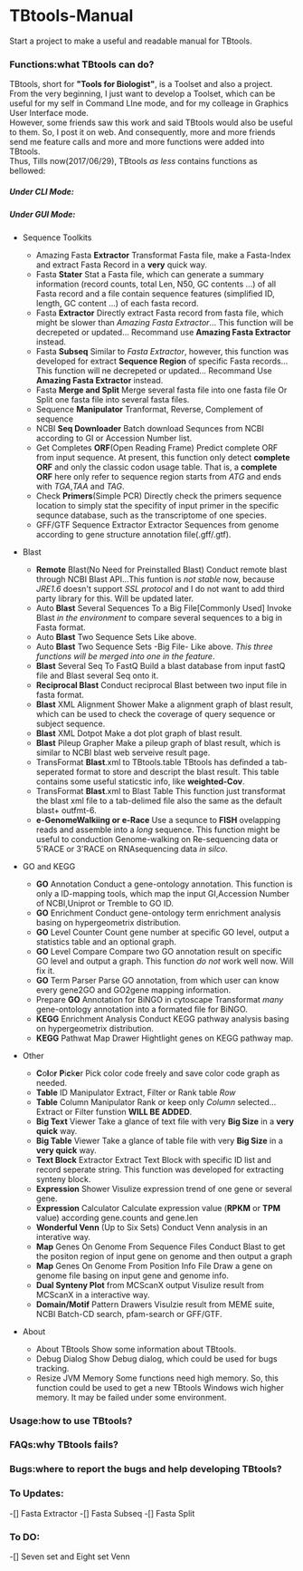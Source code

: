 # TBtools-Manual
Start a project to make a useful and readable manual for TBtools.

### Functions:what TBtools can do?
TBtools, short for **"Tools for Biologist"**, is a Toolset and also a project.  
From the very beginning, I just want to develop a Toolset, which can be useful for my self in Command LIne mode, and for my colleage in Graphics User Interface mode.  
However, some friends saw this work and said TBtools would also be useful to them. So, I post it on web. And consequently, more and more friends send me feature calls and more and more functions were added into TBtools.   
Thus, Tills now(2017/06/29), TBtools *as less* contains functions as bellowed:
##### Under CLI Mode:


##### Under GUI Mode:
* Sequence Toolkits
  + Amazing Fasta **Extractor**
        Transformat Fasta file, make a Fasta-Index and extract Fasta Record in a **very** quick way. 
  + Fasta **Stater**
        Stat a Fasta file, which can generate a summary information (record counts, total Len, N50, GC contents ...) of all Fasta record and a file contain sequence features (simplified ID, length, GC content ...) of each fasta record.
  + Fasta **Extractor**
        Directly extract Fasta record from fasta file, which might be slower than *Amazing Fasta Extractor*... This function will be decrepeted or updated... Recommand use **Amazing Fasta Extractor** instead.
  + Fasta **Subseq**
        Similar to *Fasta Extractor*, however, this function was developed for extract **Sequence Region** of specific Fasta records... This function will ne decrepeted or updated... Recommand Use **Amazing Fasta Extractor** instead.
  + Fasta **Merge and Split**
        Merge several fasta file into one fasta file Or Split one fasta file into several fasta files.
  + Sequence **Manipulator**
  	Tranformat, Reverse, Complement of sequence
  + NCBI **Seq Downloader**
        Batch download Sequnces from NCBI according to GI or Accession Number list.
  + Get Completes **ORF**(Open Reading Frame)
  	Predict complete ORF from input sequence. At present, this function only detect **complete ORF** and only the classic codon usage table. That is, a **complete ORF** here only refer to sequence region starts from *ATG* and ends with *TGA*,*TAA* and *TAG*.
  + Check **Primers**(Simple PCR)
        Directly check the primers sequence location to simply stat the specifity of input primer in the specific sequnce database, such as the transcriptome of one species.
  + GFF/GTF Sequence Extractor
        Extractor Sequences from genome according to gene structure annotation file(.gff/.gtf).
* Blast
  + **Remote** Blast(No Need for Preinstalled Blast)
        Conduct remote blast through NCBI Blast API...This funtion is *not stable* now, because *JRE1.6* doesn't support *SSL protocol* and I do not want to add third party library for this. Will be updated later.
  + Auto **Blast** Several Sequences To a Big File[Commonly Used]
        Invoke Blast *in the environment* to compare several sequences to a big in Fasta format.
  + Auto **Blast** Two Sequence Sets
        Like above.
  + Auto **Blast** Two Sequence Sets -Big File-
        Like above. *This three functions will be merged into one in the feature*.
  + **Blast** Several Seq To FastQ
        Build a blast database from input fastQ file and Blast several Seq onto it.
  + **Reciprocal Blast**
        Conduct reciprocal Blast between two input file in fasta format.
  + **Blast** XML Alignment Shower
        Make a alignment graph of blast result, which can be used to check the coverage of query sequence or subject sequence.
  + **Blast** XML Dotpot
        Make a dot plot graph of blast result.
  + **Blast** Pileup Grapher
        Make a pileup graph of blast result, which is similar to NCBI blast web serveive result page.
  + TransFormat **Blast**.xml to TBtools.table
        TBtools has definded a tab-seperated format to store and descript the blast result. This table contains some useful staticstic info, like **weighted-Cov**.
  + TransFormat **Blast**.xml to Blast Table
        This function just transformat the blast xml file to a tab-delimed file also the same as the default blast+ outfmt-6.
  + **e-GenomeWalkiing or e-Race**
        Use a sequnce to **FISH** ovelapping reads and assemble into a *long* sequence. This function might be useful to conduction Genome-walking on Re-sequencing data or 5'RACE or 3'RACE on RNAsequencing data *in silco*.

* GO and KEGG
  + **GO** Annotation
        Conduct a gene-ontology annotation. This function is only a ID-mapping tools, which map the input GI,Accession Number of NCBI,Uniprot or Tremble to GO ID.
  + **GO** Enrichment
        Conduct gene-ontology term enrichment analysis basing on hypergeometrix distribution.
  + **GO** Level Counter
        Count gene number at specific GO level, output a statistics table and an optional graph.
  + **GO** Level Compare
        Compare two GO annotation result on specific GO level and output a graph. This function *do not* work well now. Will fix it.
  + **GO** Term Parser
        Parse GO annotation, from which user can know every gene2GO and GO2gene mapping information.
  + Prepare **GO** Annotation for BiNGO in cytoscape
        Transformat *many* gene-ontology annotation into a formated file for BiNGO.
  + **KEGG** Enrichment Analysis
        Conduct KEGG pathway analysis basing on hypergeometrix distribution.
  + **KEGG** Pathwat Map Drawer
        Hightlight genes on KEGG pathway map.
* Other
  + **C**o**l**o**r** **P**i**c**k**e**r
        Pick color code freely and save color code graph as needed.
  + **Table** ID Manipulator
        Extract, Filter or Rank table *Row*
  + **Table** Column Manipulator
        Rank or keep only *Column* selected... Extract or Filter funstion **WILL BE ADDED**.
  + **Big Text** Viewer
        Take a glance of text file with very **Big Size** in a **very quick** way.
  + **Big Table** Viewer
        Take a glance of table file with very **Big Size** in a **very quick** way.
  + **Text Block** Extractor
        Extract Text Block with specific ID list and record seperate string. This function was developed for extracting synteny block.
  + **Expression** Shower
        Visulize expression trend of one gene or several gene.
  + **Expression** Calculator
        Calculate expression value (**RPKM** or **TPM** value) according gene.counts and gene.len
  + **Wonderful Venn** (Up to Six Sets)
        Conduct Venn analysis in an interative way.
  + **Map** Genes On Genome From Sequence Files
        Conduct Blast to get the positon region of input gene on genome and then output a graph
  + **Map** Genes On Genome From Position Info File
        Draw a gene on genome file basing on input gene and genome info.
  + **Dual Synteny Plot** from MCScanX output
        Visulize result from MCScanX in a interactive way.
  + **Domain/Motif** Pattern Drawers
        Visulzie result from MEME suite, NCBI Batch-CD search, pfam-search or GFF/GTF.
* About
  + About TBtools
        Show some information about TBtools.
  + Debug Dialog
        Show Debug dialog, which could be used for bugs tracking.
  + Resize JVM Memory
        Some functions need high memory. So, this function could be used to get a new TBtools Windows wich higher memory. It may be failed under some environment.


### Usage:how to use TBtools?

### FAQs:why TBtools fails?

### Bugs:where to report the bugs and help developing TBtools?

### To Updates:
-[] Fasta Extractor
-[] Fasta Subseq
-[] Fasta Split

### To DO:
-[] Seven set and Eight set Venn

